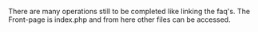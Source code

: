There are many operations still to be completed like linking the faq's.
The Front-page is index.php and from here other files can be accessed.